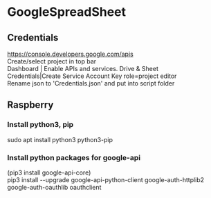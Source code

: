 # GoogleSpreadSheet

## Credentials
https://console.developers.google.com/apis  
Create/select project in top bar  
Dashboard | Enable APIs and services. Drive & Sheet  
Credentials|Create Service Account Key role=project editor  
Rename json to 'Credentials.json' and put into script folder  

## Raspberry
### Install python3, pip  
sudo apt install python3 python3-pip

### Install python packages for google-api  
(pip3 install google-api-core)  
pip3 install --upgrade google-api-python-client google-auth-httplib2 google-auth-oauthlib oauthclient
